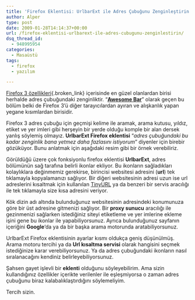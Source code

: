 ```yaml
---
title: 'Firefox Eklentisi: UrlbarExt ile Adres Çubuğunu Zenginleştirin'
author: Alper
type: post
date: 2009-01-28T14:14:37+00:00
url: /firefox-eklentisi-urlbarext-ile-adres-cubugunu-zenginlestirin/
dsq_thread_id:
  - 948995954
categories:
  - Masaüstü
tags:
  - firefox
  - yazılım

---
```

[Firefox 3 özellikleri][1]{.broken_link} içerisinde en güzel olanlardan birisi herhalde adres çubuğundaki zenginliktir. &#8220;**[Awesome Bar][2]**&#8221; olarak geçen bu bölüm belki de Firefox 3&#8217;ü diğer tarayıcılardan ayıran ve alışkanlık yapan yegane kısımlardan birisidir. <!--more-->

Firefox 3 adres çubuğu için geçmişi kelime ile aramak, arama kutusu, yıldız, etiket ve yer imleri gibi herşeyin bir yerde olduğu komple bir alan dersek yanlış söylemiş olmayız. **UrlbarExt Firefox eklentisi** &#8220;_adres çubuğundaki bu kadar zenginlik bana yetmez daha fazlasını istiyorum_&#8221; diyenler için birebir gözüküyor. Bunu anlatmak için aşağıdaki resim gibi bir örnek verebiliriz. 

Görüldüğü üzere çok fonksiyonlu firefox eklentisi **UrlbarExt**, adres bölümünün sağ tarafına belirli ikonlar ekliyor. Bu ikonların sağladıkları kolaylıklara değinmemiz gerekirse, birincisi websitesi adresini (**url**) tek tıklamayla kopyalamanızı sağlıyor. Bir diğeri websitesinin adresi uzun ise url adreslerini kısaltmak için kullanılan [TinyURL][3] ya da benzeri bir servis aracılığı ile tek tıklamayla size kısa adresini veriyor. 

Kök dizin adı altında bulunduğunuz websitesinin adresindeki konumunuza göre bir üst adresine gitmenizi sağlıyor. Bir **proxy sunucu** aracılığı ile gezinmenizi sağlarken istediğiniz siteyi etiketleme ve yer imlerine ekleme işini gene bu ikonlar ile yapabiliyorsunuz. Ayrıca bulunduğunuz sayfanın içeriğini **Google**&#8216;da ya da bir başka arama motorunda aratabiliyorsunuz. 

UrlbarExt Firefox eklentisinin ayarlar kısmı oldukça geniş düşünülmüş. Arama motoru tercihi ya da **Url kısaltma servisi** olarak hangisini seçmek istediğinize karar verebiliyorsunuz. Ya da adres çubuğundaki ikonların nasıl sıralanacağını kendiniz belirleyebiliyorsunuz. 

Şahsen gayet işlevli bir **eklenti** olduğunu söyleyebilirim. Ama sizin kullandığınız özellikler içerikte verilenler ile eşleşmiyorsa o zaman adres çubuğunu biraz kalabalıklaştırdığını söylemeliyim. 

Tercih sizin.

 [1]: https://www.murekkep.org/firefox-3-beta-ilk-izlenimler-486
 [2]: http://blog.mozilla.com/blog/2008/04/21/a-little-something-awesome-about-firefox-3/
 [3]: http://www.tinyurl.com/